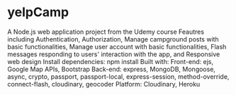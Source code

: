 # yelpCamp
A Node.js web application project from the Udemy course
Feautres including Authentication, Authorization, Manage campground posts with basic functionalities, Manage user account with basic functionalities, Flash messages responding to users' interaction with the app,
and Responsive web design
Install dependencies: npm install
Built with:
Front-end: ejs, Google Map APIs, Bootstrap
Back-end: express, MongoDB, Mongoose, async, crypto, passport, passport-local, express-session, method-override, connect-flash, cloudinary, geocoder
Platform: Cloudinary, Heroku
